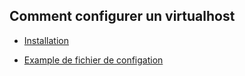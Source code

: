 ## Comment configurer un virtualhost

* [Installation](tuto.md)

* [Example de fichier de configation](monsite.md)

